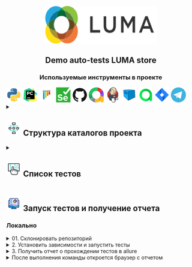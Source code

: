 <p align="center" dir="auto">
  <a href="https://magento.softwaretestingboard.com/" rel="nofollow">
  <themed-picture data-catalyst-inline="true" data-catalyst=""><picture>
<img alt="LUMA" src="resources/images/logo.svg" width="300" height="100" 
style="visibility:visible;max-width:100%;">
    </picture></themed-picture>
  </a>
</p>


<h2 align="center"> Demo auto-tests LUMA store </h2>
<h3 align="center"> Используемые инструменты в проекте </h3>

<div class="image-container">
    <img src="resources/icons/python.svg" height="40">
    <img src="resources/icons/pycharm.svg" height="40">
    <img src="resources/icons/pytest.svg" height="40">
    <img src="resources/icons/selenium.svg" height="40">
    <img src="resources/icons/github.svg" height="40">
    <img src="resources/icons/allure-report.svg" height="40">
    <img src="resources/icons/jenkins.svg" height="40">
    <img src="resources/icons/selenoid.svg" height="40">
    <img src="resources/icons/allure_testops.svg" height="40">
    <img src="resources/icons/jira.svg" height="40">
    <img src="resources/icons/telegram.svg" height="40">
</div>


<details>
    <summary><h2><img src="resources/icons/flow-chart.gif" height="40"> Структура 
каталогов проекта</h2></summary>
      <ul>
        <li><code>pages:</code> Модули (классы страниц сайта и их методы)</li>
        <li><code>resources:</code> Ресурсы (иконки, скриншоты, gif)</li>
        <li><code>tests:</code> Тесты</li>
        <li><code>user:</code> Несколько типов юзеров для тестов</li>
        <li><code>utils:</code> Вспомогательные функции для работы с вложенями</li>
        <li><code>pytest.ini</code> Файл настроек и параметров тестирования</li>
        <li><code>requirements.txt</code> Файл с требованиями к проекту</li>
      </ul>
</details>

<details>
    <summary><h2><img src="resources/icons/ux.gif" height="40"> Список 
тестов</h2></summary>
      <ul>
        <li>01 Переход по ссылкам методом <code>click()</code></li>
        <li>02 Переход по ссылкам методом <code>hover()</code></li>
        <li>03 Создание аккаунта</li>
        <li>04 Ввод логина (успешный и неуспешный)</li>
        <li>05 Работа с корзиной (добавить товар, исправить, удалить)</li>
      </ul>
</details>

<h2> <img src="resources/icons/analytics.gif" height="40"> Запуск тестов и получение 
отчета</h2>
<h3>Локально</h3>
<details>
    <summary> 01. Склонировать репозиторий</summary>
      <ul>
        <li><code>git clone https://github.com/Mksm3000/hw_qa_guru_14_resume.git</code></li>
      </ul>
</details>

<details>
    <summary> 2. Установить зависимости и запустить тесты</summary>
      <ul>
        <li><code>python -m venv .venv</code></li>
        <li><code>source .venv/bin/activate</code></li>
        <li><code>pip install -r requirements.txt</code></li>
        <li><code>pytest .</code></li>
      </ul>
</details>

<details>
    <summary> 3. Получить отчет о прохождении тестов в allure</summary>
      <ul>
        <li><code>allure serve allure-results/</code></li>
      </ul>
</details>

<details>
    <summary> После выполнения команды откроется браузер с отчетом</summary>
      <img src="resources/images/allure-report screen.png" style="visibility:visible;max-width:100%;">
</details>

